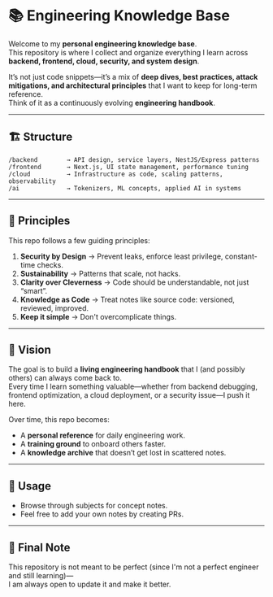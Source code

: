 # 📚 Engineering Knowledge Base

Welcome to my **personal engineering knowledge base**.\
This repository is where I collect and organize everything I learn across **backend, frontend, cloud, security, and system design**.

It’s not just code snippets—it’s a mix of **deep dives, best practices, attack mitigations, and architectural principles** that I want to keep for long-term reference.\
Think of it as a continuously evolving **engineering handbook**.

---

## 🏗️ Structure

```
/backend        → API design, service layers, NestJS/Express patterns
/frontend       → Next.js, UI state management, performance tuning
/cloud          → Infrastructure as code, scaling patterns, observability
/ai             → Tokenizers, ML concepts, applied AI in systems
```

---

## 🎯 Principles

This repo follows a few guiding principles:

1. **Security by Design** → Prevent leaks, enforce least privilege, constant-time checks.
2. **Sustainability** → Patterns that scale, not hacks.
3. **Clarity over Cleverness** → Code should be understandable, not just “smart”.
4. **Knowledge as Code** → Treat notes like source code: versioned, reviewed, improved.
5. **Keep it simple** → Don't overcomplicate things.

---

## 🚀 Vision

The goal is to build a **living engineering handbook** that I (and possibly others) can always come back to.\
Every time I learn something valuable—whether from backend debugging, frontend optimization, a cloud deployment, or a security issue—I push it here.

Over time, this repo becomes:

-    A **personal reference** for daily engineering work.
-    A **training ground** to onboard others faster.
-    A **knowledge archive** that doesn’t get lost in scattered notes.

---

## 📌 Usage

-    Browse through subjects for concept notes.
-    Feel free to add your own notes by creating PRs.

---

## 🧭 Final Note

This repository is not meant to be perfect (since I'm not a perfect engineer and still learning)—\
I am always open to update it and make it better.

```

```
